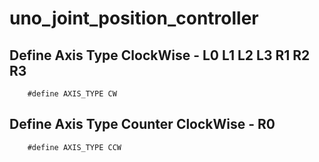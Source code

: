 # uno_joint_position_controller

## Define Axis Type ClockWise - L0 L1 L2 L3 R1 R2 R3
 
		#define AXIS_TYPE CW 

## Define Axis Type Counter ClockWise - R0

		#define AXIS_TYPE CCW 

